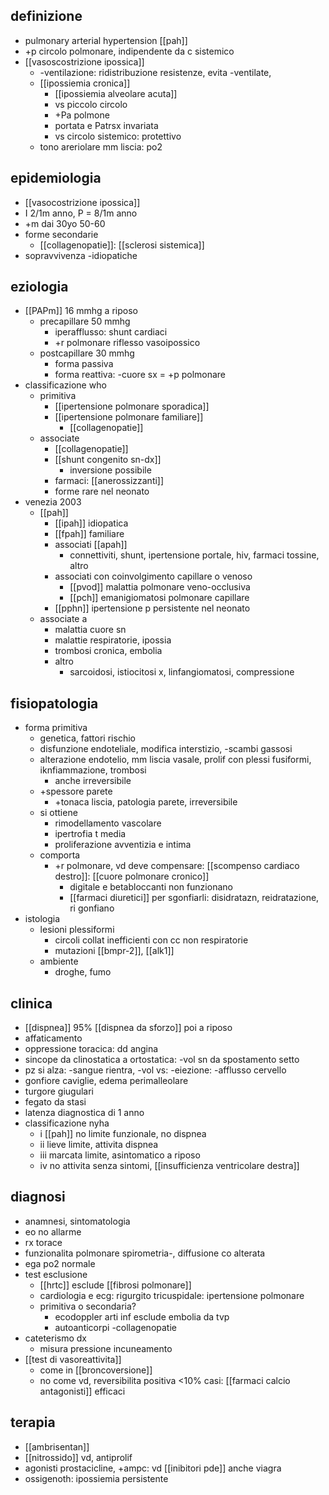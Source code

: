 ## definizione
- pulmonary arterial hypertension [[pah]]
- +p circolo polmonare, indipendente da c sistemico
- [[vasoscostrizione ipossica]]
	- -ventilazione: ridistribuzione resistenze, evita -ventilate, 
	- [[ipossiemia cronica]]
		- [[ipossiemia alveolare acuta]]
		- vs piccolo circolo
		- +Pa polmone
		- portata e Patrsx invariata
		- vs circolo sistemico: protettivo
	- tono areriolare mm liscia: po2

## epidemiologia
- [[vasocostrizione ipossica]]
- I 2/1m anno, P = 8/1m anno
- +m dai 30yo 50-60
- forme secondarie
	- [[collagenopatie]]: [[sclerosi sistemica]]
- sopravvivenza -idiopatiche

## eziologia
- [[PAPm]] 16 mmhg a riposo
	- precapillare 50 mmhg
		- iperafflusso: shunt cardiaci
		- +r polmonare riflesso vasoipossico
	- postcapillare 30 mmhg
		- forma passiva
		- forma reattiva: -cuore sx = +p polmonare
- classificazione who
	- primitiva
		- [[ipertensione polmonare sporadica]]
		- [[ipertensione polmonare familiare]]
			- [[collagenopatie]]
	- associate
		- [[collagenopatie]]
		- [[shunt congenito sn-dx]]
			- inversione possibile
		- farmaci: [[anerossizzanti]]
		- forme rare nel neonato
- venezia 2003
	- [[pah]]
		- [[ipah]] idiopatica
		- [[fpah]] familiare
		- associati [[apah]]
			- connettiviti, shunt, ipertensione portale, hiv, farmaci tossine, altro
		- associati con coinvolgimento capillare o venoso
			- [[pvod]] malattia polmonare veno-occlusiva
			- [[pch]] emanigiomatosi polmonare capillare
		- [[pphn]] ipertensione p persistente nel neonato
	- associate a
		- malattia cuore sn
		- malattie respiratorie, ipossia
		- trombosi cronica, embolia
		- altro
			- sarcoidosi, istiocitosi x, linfangiomatosi, compressione

## fisiopatologia
- forma primitiva
	- genetica, fattori rischio
	- disfunzione endoteliale, modifica interstizio, -scambi gassosi
	- alterazione endotelio, mm liscia vasale, prolif con plessi fusiformi, iknfiammazione, trombosi
		- anche irreversibile
	- +spessore parete
		- +tonaca liscia, patologia parete, irreversibile
	- si ottiene
		- rimodellamento vascolare
		- ipertrofia t media
		- proliferazione avventizia e intima
	- comporta
		- +r polmonare, vd deve compensare: [[scompenso cardiaco destro]]: [[cuore polmonare cronico]]
			- digitale e betabloccanti non funzionano
			- [[farmaci diuretici]] per sgonfiarli: disidratazn, reidratazione, ri gonfiano
- istologia
	- lesioni plessiformi
		- circoli collat inefficienti con cc non respiratorie
		- mutazioni [[bmpr-2]], [[alk1]]
	- ambiente
		- droghe, fumo

## clinica
- [[dispnea]] 95% [[dispnea da sforzo]] poi a riposo
- affaticamento
- oppressione toracica: dd angina
- sincope da clinostatica a ortostatica: -vol sn da spostamento setto
- pz si alza: -sangue rientra, -vol vs: -eiezione: -afflusso cervello
- gonfiore caviglie, edema perimalleolare
- turgore giugulari
- fegato da stasi
- latenza diagnostica di 1 anno
- classificazione nyha
	- i [[pah]] no limite funzionale, no dispnea
	- ii lieve limite, attivita dispnea
	- iii marcata limite, asintomatico a riposo
	- iv no attivita senza sintomi, [[insufficienza ventricolare destra]]

## diagnosi
- anamnesi, sintomatologia
- eo no allarme
- rx torace
- funzionalita polmonare spirometria-, diffusione co alterata
- ega po2 normale
- test esclusione
	- [[hrtc]] esclude [[fibrosi polmonare]]
	- cardiologia e ecg: rigurgito tricuspidale: ipertensione polmonare
	- primitiva o secondaria?
		- ecodoppler arti inf esclude embolia da tvp
		- autoanticorpi -collagenopatie
- cateterismo dx
	- misura pressione incuneamento
- [[test di vasoreattivita]]
	- come in [[broncoversione]]
	- no come vd, reversibilita positiva <10% casi: [[farmaci calcio antagonisti]] efficaci

## terapia
- [[ambrisentan]]
- [[nitrossido]] vd, antiprolif
- agonisti prostacicline, +ampc: vd [[inibitori pde]] anche viagra
- ossigenoth: ipossiemia persistente